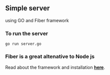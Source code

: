 ## Simple server
using GO and Fiber framework

### To run the server

```go run server.go```

### Fiber is a great altenative to Node js
Read about the framework and installation <b>[here](https://github.com/gofiber/fiber)</b>.